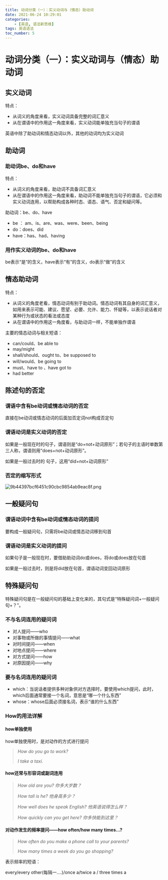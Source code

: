 ```yaml
---
title: 动词分类（一）：实义动词与（情态）助动词
date: 2021-06-24 10:29:01
categories: 
    - [英语, 语法新思维]
tags: 英语语法
toc_number: 5
---
```


# 动词分类（一）：实义动词与（情态）助动词

## 实义动词

特点： 

+ 从词义的角度来看，实义动词具备完整的词汇意义
+ 从在谓语中的作用这一角度来看，实义动词能单独充当句子的谓语

英语中除了助动词和情态动词以外，其他的动词均为实义动词

## 助动词

### 助动词be、do和have

特点：

+ 从词义的角度来看，助动词不具备词汇意义
+ 从在谓语中的作用这一角度来看，助动词不能单独充当句子的谓语，它必须和实义动词连用，以帮助构成各种时态、语态、语气、否定和疑问等。

助动词：be、do、have

+ be ： am、is、are、was、were、been、being
+ do：does、did
+ have：has、had、having

### 用作实义动词的be、do和have

be表示“是”的含义，have表示“有”的含义，do表示“做”的含义

## 情态助动词

特点：

+ 从词义的角度老看，情态动词有别于助动词。情态动词有其自身的词汇意义，如用来表示可能、建议、愿望、必要、允许、能力、怀疑等，以表示说话者对某种行为或状态的看法或态度
+ 从在谓语中的作用这一角度看，与助动词一样，不能单独作谓语

主要的情态动词与相关短语：

+ can/could、be able to
+ may/might
+ shall/should、ought to、be supposed to
+ will/would、be going to
+ must、have to 、have got to
+ had better

## 陈述句的否定

### 谓语中含有be动词或情态动词的否定

直接在be动词或情态动词的后面加否定词not构成否定句

### 谓语动词是实义动词的否定

如果是一般现在时的句子，谓语则是“do+not+动词原形”；若句子的主语时单数第三人称，谓语则用“does+not+动词原形”。

如果是一般过去时的 句子，这用“did+not+动词原形”

### 否定的缩写形式

![9b44397bcf6451c90cbc9854ab9eac8f.png](en-resource://database/1102:1)


## 一般疑问句

### 谓语动词中含有be动词或情态动词的提问

要构成一般疑问句，只需将be动词或情态动词移到句首

### 谓语动词是实义动词的提问

如果句子是一般现在时，要借助助动词do或does，将do或does放在句首

如果是一般过去时，则是将did放在句首，谓语动词变回动词原形

## 特殊疑问句

特殊疑问句是在一般疑问句的基础上变化来的，其句式是“特殊疑问词+一般疑问句+？”。

### 不与名词连用的疑问词

+ 对人提问——who
+ 对事物或所做的事情提问——what
+ 对时间提问——when
+ 对地点提问——where
+ 对方式提问——how
+ 对原因提问——why

### 要与名词连用的疑问词

+ which：当说话者提供多种对象供对方选择时，要使用which提问，此时，which后面通常要接一个名词，意思是“哪一个什么东西”
+ whose：whose后面必须接名词，表示“谁的什么东西”

### How的用法详解

#### how单独使用

how单独使用时，是对动作的方式进行提问

> *How do you go to work?*
>
> *I take a taxi.*

#### how还常与形容词或副词连用

> *How old are you?	你多大岁数？*
>
> *How tall is he?	他身高多少？*
>
> *How well does he  speak English?	他英语说得怎么样？*
>
> *How quickly can you get here?	你多快能到这里？*

#### 对动作发生的频率提问——how often/how many times...?

> *How often do you make a phone call to your parents?*
>
> *How many times a week do you  go shopping?*

表示频率的短语：

every/every other(每隔一....)/once a/twice a / three times a

